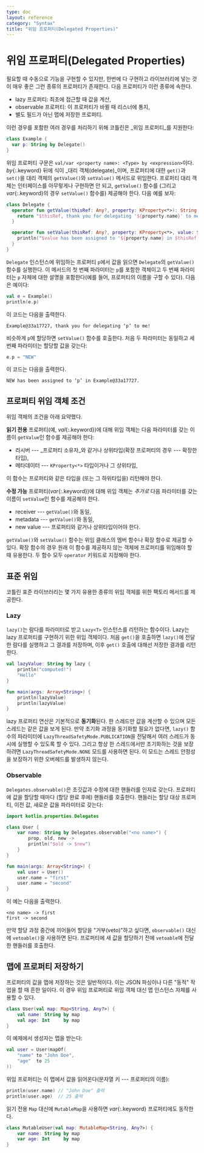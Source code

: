 ```yaml
---
type: doc
layout: reference
category: "Syntax"
title: "위임 프로퍼티(Delegated Properties)"
---
```


# 위임 프로퍼티(Delegated Properties)

필요할 때 수동으로 기능을 구현할 수 있지만, 한번에 다 구현하고 라이브러리에 넣는 것이 매우 좋은 그런 종류의 프로퍼티가 존재한다.
다음 프로퍼티가 이런 종류에 속한다.

* lazy 프로퍼티: 최초에 접근할 때 값을 계산,
* observable 프로퍼티: 이 프로퍼티가 바뀔 때 리스너에 통지,
* 별도 필드가 아닌 맵에 저장한 프로퍼티.

이런 경우를 포함한 여러 경우를 처리하기 위해 코틀린은 _위임 프로퍼티_를 지원한다:

``` kotlin
class Example {
  var p: String by Delegate()
}
```

위임 프로퍼티 구문은 `val/var <property name>: <Type> by <expression>`이다. *by*{:.keyword} 뒤에 식이 _대리 객체(delegate)_이며,
프로퍼티에 대한 `get()`과 `set()`을 대리 객체의 `getValue()`와 `setValue()` 메서드로 위임한다.
프로퍼티 대리 객체는 인터페이스를 아무렇게나 구현하면 안 되고, `getValue()` 함수를 (그리고 *var*{:.keyword}의 경우 `setValue()` 함수를) 제공해야 한다.
다음 예를 보자:

``` kotlin
class Delegate {
  operator fun getValue(thisRef: Any?, property: KProperty<*>): String {
    return "$thisRef, thank you for delegating '${property.name}' to me!"
  }

  operator fun setValue(thisRef: Any?, property: KProperty<*>, value: String) {
    println("$value has been assigned to '${property.name} in $thisRef.'")
  }
}
```

`Delegate` 인스턴스에 위임하는 프로퍼티 `p`에서 값을 읽으면 `Delegate`의 `getValue()` 함수를 실행한다.
이 메서드의 첫 번째 파라미터는 `p`를 포함한 객체이고 두 번째 파라미터는 `p` 자체에 대한 설명을 포함한다(예를 들어, 프로퍼티의 이름을 구할 수 있다).
다음은 예이다:

``` kotlin
val e = Example()
println(e.p)
```

이 코드는 다음을 출력한다.

```
Example@33a17727, thank you for delegating ‘p’ to me!
```

비슷하게 `p`에 할당하면 `setValue()` 함수를 호출한다. 처음 두 파라미터는 동일하고 세 번째 파라미터는 할당할 값을 갖는다:

``` kotlin
e.p = "NEW"
```

이 코드는 다음을 출력한다.

```
NEW has been assigned to ‘p’ in Example@33a17727.
```

## 프로퍼티 위임 객체 조건

위임 객체의 조건을 아래 요약했다.

**읽기 전용** 프로퍼티(예, *val*{:.keyword})에 대해 위임 객체는 다음 파라미터를 갖는 이름이 `getValue`인 함수를 제공해야 한다:

* 리시버 ---  _프로퍼티 소유자_와 같거나 상위타입(확장 프로퍼티의 경우 --- 확장한 타입),
* 메타데이터 --- `KProperty<*>` 타입이거나 그 상위타입,

이 함수는 프로퍼티와 같은 타입을 (또는 그 하위타입을) 리턴해야 한다.

**수정 가능** 프로퍼티(*var*{:.keyword})에 대해 위임 객체는 _추가로_ 다음 파라미터를 갖는 이름이 `setValue`인 함수를 제공해야 한다.

* receiver --- `getValue()`와 동일,
* metadata --- `getValue()`와 동일,
* new value --- 프로퍼티와 같거나 상위타입이어야 한다.

`getValue()`와 `setValue()` 함수는 위임 클래스의 멤버 함수나 확장 함수로 제공할 수 있다.
확장 함수의 경우 원래 이 함수를 제공하지 않는 객체에 프로퍼티를 위임해야 할 때 유용한다.
두 함수 모두 `operator` 키워드로 지정해야 한다.


## 표준 위임

코틀린 표준 라이브러리는 몇 가지 유용한 종류의 위임 객체를 위한 팩토리 메서드를 제공한다.

### Lazy

`lazy()`는 람다를 파라미터로 받고 `Lazy<T>` 인스턴스를 리턴하는 함수이다. Lazy는 lazy 프로퍼티를 구현하기 위한 위임 객체이다.
처음 `get()`을 호출하면 `lazy()`에 전달한 람다를 실행하고 그 결과를 저장하며,
이후 `get()` 호출에 대해선 저장한 결과를 리턴한다.


``` kotlin
val lazyValue: String by lazy {
    println("computed!")
    "Hello"
}

fun main(args: Array<String>) {
    println(lazyValue)
    println(lazyValue)
}
```

lazy 프로퍼티 연산은 기본적으로 **동기화**된다. 한 스레드만 값을 계산할 수 있으며 모든 스레드는 같은 값을 보게 된다. 만약 초기화 과정을 동기화할 필요가 없다면,
`lazy()` 함수의 파라미터에 `LazyThreadSafetyMode.PUBLICATION`을 전달해서 여러 스레드가 동시에 실행할 수 있도록 할 수 있다.
그리고 항상 한 스레드에서만 초기화하는 것을 보장하려면 `LazyThreadSafetyMode.NONE` 모드를 사용하면 된다.
이 모드는 스레드 안정성을 보장하기 위한 오버헤드를 발생하지 않는다.


### Observable

`Delegates.observable()`은 초깃값과 수정에 대한 핸들러를 인자로 갖는다.
프로퍼티에 값을 할당할 때마다 (할당 완료 후에) 핸들러를 호출한다.
핸들러는 할당 대상 프로퍼티, 이전 값, 새로운 값을 파라미터로 갖는다:

``` kotlin
import kotlin.properties.Delegates

class User {
    var name: String by Delegates.observable("<no name>") {
        prop, old, new ->
        println("$old -> $new")
    }
}

fun main(args: Array<String>) {
    val user = User()
    user.name = "first"
    user.name = "second"
}
```

이 예는 다음을 출력한다.

```
<no name> -> first
first -> second
```

만약 할당 과정 중간에 끼어들어 할당을 "거부(veto)"하고 싶다면, `observable()` 대신에 `vetoable()`을 사용하면 된다.
프로퍼티에 새 값을 할당하기 전에 `vetoable`에 전달한 핸들러를 호출한다.

## 맵에 프로퍼티 저장하기

프로퍼티의 값을 맵에 저장하는 것은 일반적이다.
이는 JSON 파싱이나 다른 "동적" 작업을 할 때 흔한 일이다.
이 경우 위임 프로퍼티로 위임 객체 대신 맵 인스턴스 자체를 사용할 수 있다.

``` kotlin
class User(val map: Map<String, Any?>) {
    val name: String by map
    val age: Int     by map
}
```

이 예제에서 생성자는 맵을 받는다:

``` kotlin
val user = User(mapOf(
    "name" to "John Doe",
    "age"  to 25
))
```

위임 프로퍼티는 이 맵에서 값을 읽어온다(문자열 키 --- 프로퍼티의 이름):


``` kotlin
println(user.name) // "John Doe" 출력
println(user.age)  // 25 출력
```

읽기 전용 `Map` 대신에 `MutableMap`을 사용하면 *var*{:.keyword} 프로퍼티에도 동작한다.

``` kotlin
class MutableUser(val map: MutableMap<String, Any?>) {
    var name: String by map
    var age: Int     by map
}
```
